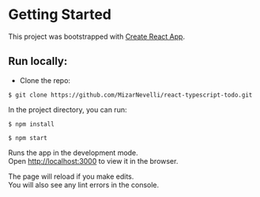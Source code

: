 # Getting Started 

This project was bootstrapped with [Create React App](https://github.com/facebook/create-react-app).
## Run locally:

- Clone the repo: 

```shell script
$ git clone https://github.com/MizarNevelli/react-typescript-todo.git
```
In the project directory, you can run:

```shell script
$ npm install
```

```shell script
$ npm start
```

Runs the app in the development mode.\
Open [http://localhost:3000](http://localhost:3000) to view it in the browser.

The page will reload if you make edits.\
You will also see any lint errors in the console.


